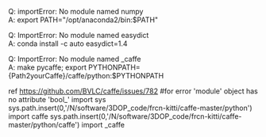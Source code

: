 Q: importError: No module named numpy  
A:  export PATH="/opt/anaconda2/bin:$PATH"

Q: ImportError: No module named easydict  
A: conda install -c auto easydict=1.4  

Q: ImportError: No module named _caffe  
A: make pycaffe; export PYTHONPATH={Path2yourCaffe}/caffe/python:$PYTHONPATH
  
  ref https://github.com/BVLC/caffe/issues/782
  #for error 'module' object has no attribute 'bool_'
  import sys
  sys.path.insert(0,'/N/software/3DOP_code/frcn-kitti/caffe-master/python')
  import caffe
  sys.path.insert(0,'/N/software/3DOP_code/frcn-kitti/caffe-master/python/caffe')
  import _caffe

